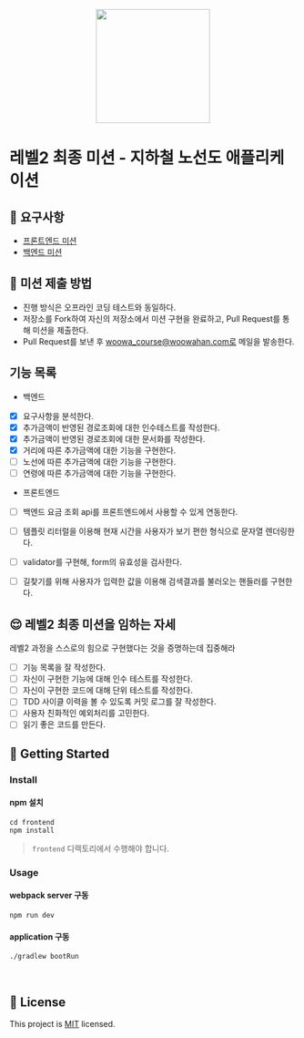 <p align="center">
    <img width="200px;" src="https://raw.githubusercontent.com/woowacourse/atdd-subway-admin-frontend/master/images/main_logo.png"/>
</p>

# 레벨2 최종 미션 - 지하철 노선도 애플리케이션

## 🎯 요구사항
- [프론트엔드 미션](https://github.com/woowacourse/atdd-subway-2020/blob/master/frontend-mission.md)
- [백엔드 미션](https://github.com/woowacourse/atdd-subway-2020/blob/master/backend-mission.md)

## 🤔 미션 제출 방법
- 진행 방식은 오프라인 코딩 테스트와 동일하다.
- 저장소를 Fork하여 자신의 저장소에서 미션 구현을 완료하고, Pull Request를 통해 미션을 제출한다.
- Pull Request를 보낸 후 woowa_course@woowahan.com로 메일을 발송한다.

## 기능 목록
- 백엔드 
- [x] 요구사항을 분석한다.
- [x] 추가금액이 반영된 경로조회에 대한 인수테스트를 작성한다. 
- [x] 추가금액이 반영된 경로조회에 대한 문서화를 작성한다. 
- [x] 거리에 따른 추가금액에 대한 기능을 구현한다. 
- [ ] 노선에 따른 추가금액에 대한 기능을 구현한다. 
- [ ] 연령에 따른 추가금액에 대한 기능을 구현한다. 

- 프론트엔드
- [ ]  백엔드 요금 조회 api를 프론트엔드에서 사용할 수 있게 연동한다.
- [ ]  템플릿 리터럴을 이용해 현재 시간을 사용자가 보기 편한 형식으로 문자열 렌더링한다.
- [ ]  validator를 구현해, form의 유효성을 검사한다.
- [ ]  길찾기를 위해 사용자가 입력한 값을 이용해 검색결과를 불러오는 핸들러를 구현한다.


## 😌 레벨2 최종 미션을 임하는 자세
레벨2 과정을 스스로의 힘으로 구현했다는 것을 증명하는데 집중해라
- [ ] 기능 목록을 잘 작성한다.  
- [ ] 자신이 구현한 기능에 대해 인수 테스트를 작성한다.
- [ ] 자신이 구현한 코드에 대해 단위 테스트를 작성한다.
- [ ] TDD 사이클 이력을 볼 수 있도록 커밋 로그를 잘 작성한다.
- [ ] 사용자 친화적인 예외처리를 고민한다.
- [ ] 읽기 좋은 코드를 만든다.

## 🚀 Getting Started

### Install
#### npm 설치
```
cd frontend
npm install
```
> `frontend` 디렉토리에서 수행해야 합니다.

### Usage
#### webpack server 구동
```
npm run dev
```
#### application 구동
```
./gradlew bootRun
```
<br>

## 📝 License

This project is [MIT](https://github.com/woowacourse/atdd-subway-2020/blob/master/LICENSE.md) licensed.
